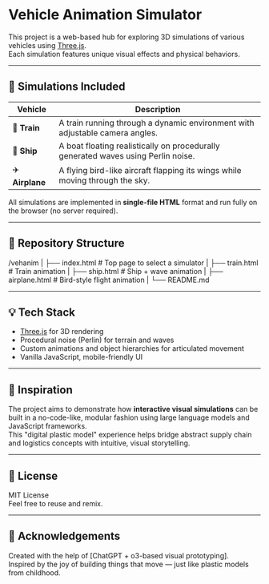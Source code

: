 # Vehicle Animation Simulator

This project is a web-based hub for exploring 3D simulations of various vehicles using [Three.js](https://threejs.org/).  
Each simulation features unique visual effects and physical behaviors.

---

## 🔗 Simulations Included

| Vehicle | Description |
|--------|-------------|
| 🚆 **Train** | A train running through a dynamic environment with adjustable camera angles. |
| 🚢 **Ship** | A boat floating realistically on procedurally generated waves using Perlin noise. |
| ✈️ **Airplane** | A flying bird-like aircraft flapping its wings while moving through the sky. |

All simulations are implemented in **single-file HTML** format and run fully on the browser (no server required).

---

## 📁 Repository Structure

/vehanim
|
├── index.html         # Top page to select a simulator
|
├── train.html         # Train animation
|
├── ship.html          # Ship + wave animation
|
├── airplane.html      # Bird-style flight animation
|
└── README.md

---

## 💡 Tech Stack

- [Three.js](https://threejs.org/) for 3D rendering
- Procedural noise (Perlin) for terrain and waves
- Custom animations and object hierarchies for articulated movement
- Vanilla JavaScript, mobile-friendly UI

---

## 🧠 Inspiration

The project aims to demonstrate how **interactive visual simulations** can be built in a no-code-like, modular fashion using large language models and JavaScript frameworks.  
This "digital plastic model" experience helps bridge abstract supply chain and logistics concepts with intuitive, visual storytelling.

---

## 📜 License

MIT License  
Feel free to reuse and remix.

---

## 🙌 Acknowledgements

Created with the help of [ChatGPT + o3-based visual prototyping].  
Inspired by the joy of building things that move — just like plastic models from childhood.